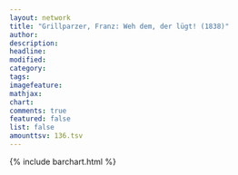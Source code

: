 ```yaml
---
layout: network
title: "Grillparzer, Franz: Weh dem, der lügt! (1838)"
author:
description:
headline:
modified:
category:
tags:
imagefeature: 
mathjax: 
chart: 
comments: true
featured: false
list: false
amounttsv: 136.tsv
---
```

{% include barchart.html %}
